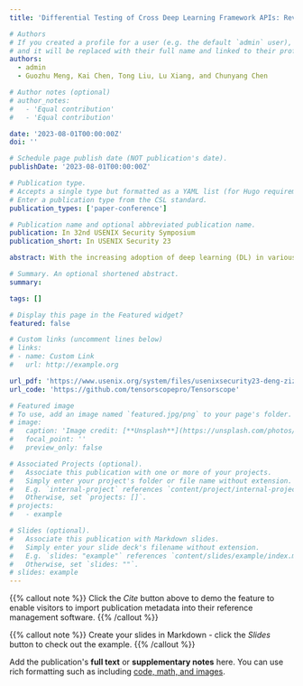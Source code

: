 ```yaml
---
title: 'Differential Testing of Cross Deep Learning Framework APIs: Revealing Inconsistencies and Vulnerabilities'

# Authors
# If you created a profile for a user (e.g. the default `admin` user), write the username (folder name) here
# and it will be replaced with their full name and linked to their profile.
authors:
  - admin
  - Guozhu Meng, Kai Chen, Tong Liu, Lu Xiang, and Chunyang Chen

# Author notes (optional)
# author_notes:
#   - 'Equal contribution'
#   - 'Equal contribution'

date: '2023-08-01T00:00:00Z'
doi: ''

# Schedule page publish date (NOT publication's date).
publishDate: '2023-08-01T00:00:00Z'

# Publication type.
# Accepts a single type but formatted as a YAML list (for Hugo requirements).
# Enter a publication type from the CSL standard.
publication_types: ['paper-conference']

# Publication name and optional abbreviated publication name.
publication: In 32nd USENIX Security Symposium
publication_short: In USENIX Security 23

abstract: With the increasing adoption of deep learning (DL) in various applications, developers often reuse models by, for example, performing model conversion among frameworks to raise productivity. However, security bugs in model conversion may make models behave differently across DL frameworks, and cause unpredictable errors. Prior studies primarily focus on the security of individual DL frameworks, but few of them can cope with the inconsistencies and security bugs during cross-framework conversion. Furthermore, the impact of these issues on DL applications remains largely unexplored. To this end, we propose TENSORSCOPE, a novel approach to test cross-framework APIs for security bugs. It takes as input a number of counterpart APIs that are supposed to be equivalent in functionality, then performs differential testing to identify the inconsistencies. We design novel strategies to boost testing efficiency, including 1) joint constraint analysis to raise the quality of test cases, and 2) error-guided test case fixing to refine the constraints for input. TENSORSCOPE is extensively evaluated on 1,658 APIs of six popular DL frameworks. The results show that TENSORSCOPE is more effective than FreeFuzz and DocTer by raising 28.7% and 24.3% code coverage, respectively. We find 257 bugs including 230 new bugs, and receive 8 CVEs and $1,100+ bounty with developers' acknowledgment. Most importantly, we make the first attempt to exploit these inconsistencies to make the accuracy of three models reduced by at most 3.5%.

# Summary. An optional shortened abstract.
summary: 

tags: []

# Display this page in the Featured widget?
featured: false

# Custom links (uncomment lines below)
# links:
# - name: Custom Link
#   url: http://example.org

url_pdf: 'https://www.usenix.org/system/files/usenixsecurity23-deng-zizhuang.pdf'
url_code: 'https://github.com/tensorscopepro/Tensorscope'

# Featured image
# To use, add an image named `featured.jpg/png` to your page's folder.
# image:
#   caption: 'Image credit: [**Unsplash**](https://unsplash.com/photos/pLCdAaMFLTE)'
#   focal_point: ''
#   preview_only: false

# Associated Projects (optional).
#   Associate this publication with one or more of your projects.
#   Simply enter your project's folder or file name without extension.
#   E.g. `internal-project` references `content/project/internal-project/index.md`.
#   Otherwise, set `projects: []`.
# projects:
#   - example

# Slides (optional).
#   Associate this publication with Markdown slides.
#   Simply enter your slide deck's filename without extension.
#   E.g. `slides: "example"` references `content/slides/example/index.md`.
#   Otherwise, set `slides: ""`.
# slides: example
---
```


{{% callout note %}}
Click the _Cite_ button above to demo the feature to enable visitors to import publication metadata into their reference management software.
{{% /callout %}}

{{% callout note %}}
Create your slides in Markdown - click the _Slides_ button to check out the example.
{{% /callout %}}

Add the publication's **full text** or **supplementary notes** here. You can use rich formatting such as including [code, math, and images](https://wowchemy.com/docs/content/writing-markdown-latex/).
